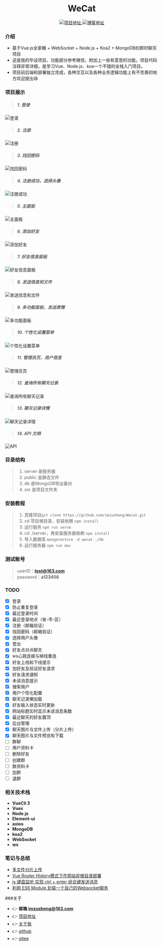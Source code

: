 <h1 align="center">WeCat</h1>

<p align="center">
    <a href="https://zusheng.club/chatV2">
        <img src="https://img.shields.io/badge/项目地址-zusheng.club/chatV2-green.svg?style=flat-square" alt="项目地址">
    </a>
    <a href="https://zusheng.club">
        <img src="https://img.shields.io/badge/博客-zusheng-blue.svg?style=flat-square" alt="博客地址">
    </a>
</p>

### 介绍

* 基于Vue.js全家桶 + WebSocket + Node.js + Koa2 + MongoDB的即时聊天项目
* 这是我的毕设项目，功能部分参考微信，附加上一些有意思的功能。项目代码注释非常详细，是学习Vue、Node.js、koa一个不错的全栈入门项目。  
* 项目前后端和部署独立完成，各种交互以及各种业务逻辑功能上有不完善的地方欢迎提出😄

### 项目展示

>#####   1. 登录

![登录](https://zusheng.club/public/login.png)

>#####   2. 注册

![注册](https://zusheng.club/public/sign.png)

>#####   3. 找回密码

![找回密码](https://zusheng.club/public/forget.png)

>#####   4. 注册成功，选择头像

![注册成功](https://zusheng.club/public/sign_success.png)

>#####   5. 主面板

![主面板](https://zusheng.club/public/index.png)

>#####   6. 添加好友

![添加好友](https://zusheng.club/public/addFri.png)

>#####   7. 好友信息面板

![好友信息面板](https://zusheng.club/public/friendInfo.png)

>#####   8. 发送信息和文件

![发送信息和文件](https://zusheng.club/public/sendFile.png)

>#####   9. 多功能面板，发送表情

![多功能面板](https://zusheng.club/public/emoji.png)

>#####   10. 个性化设置菜单

![个性化设置菜单](https://zusheng.club/public/setting.png)

>#####   11. 管理员页，用户信息

![管理员页](https://zusheng.club/public/admin_userInfo.png)

>#####   12. 查询所有聊天记录

![查询所有聊天记录](https://zusheng.club/public/admin_chat.png)

>#####   13. 聊天记录详情

![聊天记录详情](https://zusheng.club/public/admin_chat_detail.png)

>#####   14. API 文档

![API](https://zusheng.club/public/apiDoc.png)

### 目录结构

>   1. server 是服务器
>   2. public 是静态文件
>   3. db 是MongoDB导出备份
>   4. src 是项目文件夹

### 安装教程

>   1. 克隆项目```git clone https://github.com/imzusheng/Wecat.git```
>   2. cd 项目根目录，安装依赖 ```npm install```
>   3. 运行服务 ```npm run serve```
>   4. cd ./server，再安装服务器依赖 ```npm install```
>   5. 导入数据库 ```mongorestore -d wecat ./db```
>   6. 运行服务器 ```npm run dev```

### 测试账号

> userID：**test@163.com**  
> password：**a123456**

### TODO
- [x] 登录
- [x] 防止重复登录
- [x] 最近登录时间
- [x] 最近登录地点（省-市-区）
- [x] 注册（邮箱验证）
- [x] 找回密码（邮箱验证）
- [x] 选择用户头像
- [x] 登出
- [x] 好友点对点聊天
- [x] ws心跳连接与掉线重连
- [x] 好友上线和下线提示
- [x] 加好友及验证好友请求
- [x] 好友请求通知
- [x] 未读消息提示
- [x] 搜索用户
- [x] 用户个性化配置
- [x] 聊天记录懒加载
- [x] 好友输入状态实时更新
- [x] 网站标题实时显示未读消息条数
- [x] 最近聊天的好友置顶
- [x] 后台管理
- [x] 聊天图片与文件上传（分片上传）
- [x] 聊天图片与文件预览和下载
- [ ] 群聊
- [ ] 用户资料卡
- [ ] 删除好友
- [ ] 创建群
- [ ] 群资料卡
- [ ] 加群
- [ ] 退群

### 相关技术栈

* **VueCli 3**
* **Vuex**
* **Node.js**
* **Element-ui**
* **axios**
* **MongoDB**
* **koa2**
* **WebSocket**
* **ws**

### 笔记与总结

* [多文件分片上传](https://zusheng.club/index.php/2021/06/02/%e5%a4%a7%e6%96%87%e4%bb%b6%e5%88%86%e7%89%87%e4%b8%8a%e4%bc%a0/)
* [Vue Router History模式下在网站非根目录部署](https://zusheng.club/index.php/2021/04/17/vue-router-history%e6%a8%a1%e5%bc%8f%e4%b8%8b%e5%9c%a8%e7%bd%91%e7%ab%99%e9%9d%9e%e6%a0%b9%e7%9b%ae%e5%bd%95%e9%83%a8%e7%bd%b2/)
* [js 键盘监听 实现 ctrl + enter 组合键发送消息](https://zusheng.club/index.php/2020/06/15/js-%e9%94%ae%e7%9b%98%e7%9b%91%e5%90%ac-%e5%ae%9e%e7%8e%b0-ctrl-enter-%e7%bb%84%e5%90%88%e9%94%ae%e5%8f%91%e9%80%81%e6%b6%88%e6%81%af/)
* [利用 ES6 Module 封装一个自己的Websocket服务](https://zusheng.club/index.php/2021/06/02/%e5%a4%a7%e6%96%87%e4%bb%b6%e5%88%86%e7%89%87%e4%b8%8a%e4%bc%a0/)

###关于

* 👉 **邮箱 imzusheng@163.com**
* 👉 [项目地址](https://zusheng.club/chatV2)  
* 👉 [关于我](https://zusheng.club)
* 👉 [github](https://github.com/imzusheng/Wecat)  
* 👉 [gitee](https://gitee.com/imzusheng/Wecat)




[comment]: <> (feat: 添加新特性)

[comment]: <> (fix: 修复bug)

[comment]: <> (docs: 仅仅修改了文档)

[comment]: <> (style: 仅仅修改了空格、格式缩进、都好等等，不改变代码逻辑)

[comment]: <> (refactor: 代码重构，没有加新功能或者修复bug)

[comment]: <> (perf: 增加代码进行性能测试)

[comment]: <> (test: 增加测试用例)

[comment]: <> (chore: 改变构建流程、或者增加依赖库、工具等)
